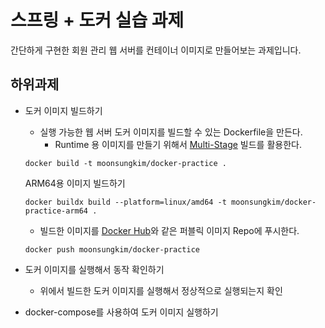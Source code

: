 # 스프링 + 도커 실습 과제

간단하게 구현한 회원 관리 웹 서버를 컨테이너 이미지로 만들어보는 과제입니다.

## 하위과제
* 도커 이미지 빌드하기
  * 실행 가능한 웹 서버 도커 이미지를 빌드할 수 있는 Dockerfile을 만든다.
    * Runtime 용 이미지를 만들기 위해서 [Multi-Stage](https://docs.docker.com/build/building/multi-stage/) 빌드를 활용한다.
   
  ```
  docker build -t moonsungkim/docker-practice .
  ```

  ARM64용 이미지 빌드하기
  ```
  docker buildx build --platform=linux/amd64 -t moonsungkim/docker-practice-arm64 .
  ```

  * 빌드한 이미지를 [Docker Hub](https://hub.docker.com/)와 같은 퍼블릭 이미지 Repo에 푸시한다.
  ```
  docker push moonsungkim/docker-practice
  ```

* 도커 이미지를 실행해서 동작 확인하기
  * 위에서 빌드한 도커 이미지를 실행해서 정상적으로 실행되는지 확인

* docker-compose를 사용하여 도커 이미지 실행하기
